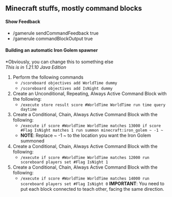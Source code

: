 ## Minecraft stuffs, mostly command blocks

#### Show Feedback
- /gamerule sendCommandFeedback true
- /gamerule commandBlockOutput true

#### Building an automatic Iron Golem spawner
*Obviously, you can change this to something else<br/>
*This is in 1.21.10 Java Edition*
1. Perform the following commands
   - `/scoreboard objectives add WorldTime dummy`
   - `/scoreboard objectives add IsNight dummy`
1. Create an Unconditional, Repeating, Always Active Command Block with the following:
    - `/execute store result score #WorldTime WorldTime run time query daytime`
1. Create a Conditional, Chain, Always Active Command Block with the following:
    - `/execute if score #WorldTime WorldTime matches 13000 if score #Flag IsNight matches 1 run summon minecraft:iron_golem ~ -1 ~`
    - **NOTE**: Replace ~ -1 ~ to the location you want the Iron Golem summoned
1. Create a Conditional, Chain, Always Active Command Block with the following:
    - `/execute if score #WorldTime WorldTime matches 12000 run scoreboard players set #Flag IsNight 1`
1. Create a Conditional, Chain, Always Active Command Block with the following:
    - `/execute if score #WorldTime WorldTime matches 14000 run scoreboard players set #Flag IsNight 0`
**IMPORTANT**: You need to put each block connected to teach other, facing the same direction.  
